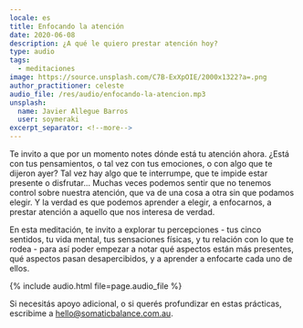 ```yaml
---
locale: es
title: Enfocando la atención
date: 2020-06-08
description: ¿A qué le quiero prestar atención hoy?
type: audio
tags:
  - meditaciones
image: https://source.unsplash.com/C7B-ExXpOIE/2000x1322?a=.png
author_practitioner: celeste
audio_file: /res/audio/enfocando-la-atencion.mp3
unsplash:
  name: Javier Allegue Barros
  user: soymeraki
excerpt_separator: <!--more-->
---
```


Te invito a que por un momento notes dónde está tu atención ahora. ¿Está con tus pensamientos, o tal vez con tus
emociones, o con algo que te dijeron ayer? Tal vez hay algo que te interrumpe, que te impide estar presente o
disfrutar... <!--more-->Muchas veces podemos sentir que no tenemos control sobre nuestra atención, que va de una cosa a otra sin
que podamos elegir. Y la verdad es que podemos aprender a elegir, a enfocarnos, a prestar atención a aquello que nos
interesa de verdad. 

En esta meditación, te invito a explorar tu percepciones - tus cinco sentidos, tu vida mental, tus sensaciones físicas,
y tu relación con lo que te rodea - para así poder empezar a notar qué aspectos están más presentes, qué aspectos pasan
desapercibidos, y a aprender a enfocarte cada uno de ellos. 


{% include audio.html  file=page.audio_file %}

Si necesitás apoyo adicional, o si querés profundizar en estas prácticas, escribime a
[hello@somaticbalance.com.au](mailto:hello@somaticbalance.com.au).
